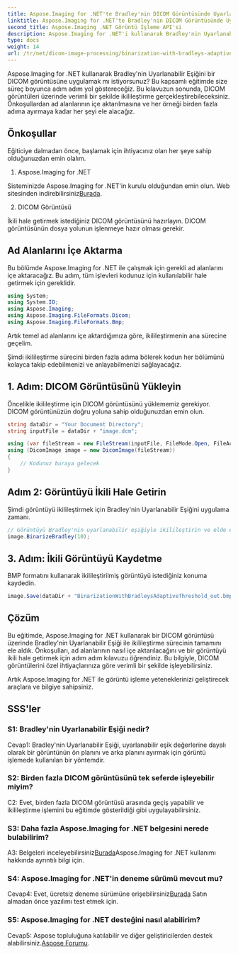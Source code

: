```yaml
---
title: Aspose.Imaging for .NET'te Bradley'nin DICOM Görüntüsünde Uyarlanabilir Eşiği ile İkilileştirme
linktitle: Aspose.Imaging for .NET'te Bradley'nin DICOM Görüntüsünde Uyarlanabilir Eşiği ile İkilileştirme
second_title: Aspose.Imaging .NET Görüntü İşleme API'si
description: Aspose.Imaging for .NET'i kullanarak Bradley'nin Uyarlanabilir Eşiği'ni DICOM görüntülerine uygulamayı öğrenin. Adım adım kılavuzla ikilileştirme artık daha kolay.
type: docs
weight: 14
url: /tr/net/dicom-image-processing/binarization-with-bradleys-adaptive-threshold-on-dicom-image/
---
```

Aspose.Imaging for .NET kullanarak Bradley'nin Uyarlanabilir Eşiğini bir DICOM görüntüsüne uygulamak mı istiyorsunuz? Bu kapsamlı eğitimde size süreç boyunca adım adım yol göstereceğiz. Bu kılavuzun sonunda, DICOM görüntüleri üzerinde verimli bir şekilde ikilileştirme gerçekleştirebileceksiniz. Önkoşullardan ad alanlarının içe aktarılmasına ve her örneği birden fazla adıma ayırmaya kadar her şeyi ele alacağız.

## Önkoşullar

Eğiticiye dalmadan önce, başlamak için ihtiyacınız olan her şeye sahip olduğunuzdan emin olalım.

1. Aspose.Imaging for .NET

 Sisteminizde Aspose.Imaging for .NET'in kurulu olduğundan emin olun. Web sitesinden indirebilirsiniz[Burada](https://releases.aspose.com/imaging/net/).

2. DICOM Görüntüsü

İkili hale getirmek istediğiniz DICOM görüntüsünü hazırlayın. DICOM görüntüsünün dosya yolunun işlenmeye hazır olması gerekir.

## Ad Alanlarını İçe Aktarma

Bu bölümde Aspose.Imaging for .NET ile çalışmak için gerekli ad alanlarını içe aktaracağız. Bu adım, tüm işlevleri kodunuz için kullanılabilir hale getirmek için gereklidir.


```csharp
using System;
using System.IO;
using Aspose.Imaging;
using Aspose.Imaging.FileFormats.Dicom;
using Aspose.Imaging.FileFormats.Bmp;
```

Artık temel ad alanlarını içe aktardığımıza göre, ikilileştirmenin ana sürecine geçelim.

Şimdi ikilileştirme sürecini birden fazla adıma bölerek kodun her bölümünü kolayca takip edebilmenizi ve anlayabilmenizi sağlayacağız.

## 1. Adım: DICOM Görüntüsünü Yükleyin

Öncelikle ikilileştirme için DICOM görüntüsünü yüklememiz gerekiyor. DICOM görüntünüzün doğru yoluna sahip olduğunuzdan emin olun.

```csharp
string dataDir = "Your Document Directory";
string inputFile = dataDir + "image.dcm";

using (var fileStream = new FileStream(inputFile, FileMode.Open, FileAccess.Read))
using (DicomImage image = new DicomImage(fileStream))
{
    // Kodunuz buraya gelecek
}
```

## Adım 2: Görüntüyü İkili Hale Getirin

Şimdi görüntüyü ikilileştirmek için Bradley'nin Uyarlanabilir Eşiğini uygulama zamanı.

```csharp
// Görüntüyü Bradley'nin uyarlanabilir eşiğiyle ikilileştirin ve elde edilen görüntüyü kaydedin.
image.BinarizeBradley(10);
```

## 3. Adım: İkili Görüntüyü Kaydetme

BMP formatını kullanarak ikilileştirilmiş görüntüyü istediğiniz konuma kaydedin.

```csharp
image.Save(dataDir + "BinarizationWithBradleysAdaptiveThreshold_out.bmp", new BmpOptions());
```

## Çözüm

Bu eğitimde, Aspose.Imaging for .NET kullanarak bir DICOM görüntüsü üzerinde Bradley'nin Uyarlanabilir Eşiği ile ikilileştirme sürecinin tamamını ele aldık. Önkoşulları, ad alanlarının nasıl içe aktarılacağını ve bir görüntüyü ikili hale getirmek için adım adım kılavuzu öğrendiniz. Bu bilgiyle, DICOM görüntülerini özel ihtiyaçlarınıza göre verimli bir şekilde işleyebilirsiniz.

Artık Aspose.Imaging for .NET ile görüntü işleme yeteneklerinizi geliştirecek araçlara ve bilgiye sahipsiniz.

## SSS'ler

### S1: Bradley'nin Uyarlanabilir Eşiği nedir?

Cevap1: Bradley'nin Uyarlanabilir Eşiği, uyarlanabilir eşik değerlerine dayalı olarak bir görüntünün ön planını ve arka planını ayırmak için görüntü işlemede kullanılan bir yöntemdir.

### S2: Birden fazla DICOM görüntüsünü tek seferde işleyebilir miyim?

C2: Evet, birden fazla DICOM görüntüsü arasında geçiş yapabilir ve ikilileştirme işlemini bu eğitimde gösterildiği gibi uygulayabilirsiniz.

### S3: Daha fazla Aspose.Imaging for .NET belgesini nerede bulabilirim?

 A3: Belgeleri inceleyebilirsiniz[Burada](https://reference.aspose.com/imaging/net/)Aspose.Imaging for .NET kullanımı hakkında ayrıntılı bilgi için.

### S4: Aspose.Imaging for .NET'in deneme sürümü mevcut mu?

 Cevap4: Evet, ücretsiz deneme sürümüne erişebilirsiniz[Burada](https://releases.aspose.com/) Satın almadan önce yazılımı test etmek için.

### S5: Aspose.Imaging for .NET desteğini nasıl alabilirim?

 Cevap5: Aspose topluluğuna katılabilir ve diğer geliştiricilerden destek alabilirsiniz.[Aspose Forumu](https://forum.aspose.com/).